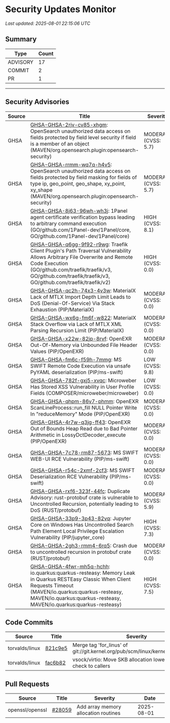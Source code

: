 # Security Updates Monitor

*Last updated: 2025-08-01 22:15:06 UTC*

## Summary
| Type | Count |
|------|-------|
| ADVISORY | 17 |
| COMMIT | 2 |
| PR | 1 |

---

## Security Advisories

| Source | Title | Severity | Date |
|--------|-------|----------|------|
| GHSA | [GHSA-GHSA-2rjv-cv85-xhgm](https://github.com/advisories/GHSA-2rjv-cv85-xhgm): OpenSearch unauthorized data access on fields protected by field level security if field is a member of an object (MAVEN/org.opensearch.plugin:opensearch-security) | MODERATE (CVSS: 5.7) | 2025-08-01 |
| GHSA | [GHSA-GHSA-rrmm-wq7q-h4v5](https://github.com/advisories/GHSA-rrmm-wq7q-h4v5): OpenSearch unauthorized data access on fields protected by field masking for fields of type ip, geo_point, geo_shape, xy_point, xy_shape (MAVEN/org.opensearch.plugin:opensearch-security) | MODERATE (CVSS: 5.7) | 2025-08-01 |
| GHSA | [GHSA-GHSA-8j63-96wh-wh3j](https://github.com/advisories/GHSA-8j63-96wh-wh3j): 1Panel agent certificate verification bypass leading to arbitrary command execution (GO/github.com/1Panel-dev/1Panel/core, GO/github.com/1Panel-dev/1Panel/core) | HIGH (CVSS: 8.1) | 2025-08-01 |
| GHSA | [GHSA-GHSA-q6gg-9f92-r9wg](https://github.com/advisories/GHSA-q6gg-9f92-r9wg): Traefik Client Plugin's Path Traversal Vulnerability Allows Arbitrary File Overwrite and Remote Code Execution (GO/github.com/traefik/traefik/v3, GO/github.com/traefik/traefik/v3, GO/github.com/traefik/traefik/v2) | HIGH (CVSS: 0.0) | 2025-08-01 |
| GHSA | [GHSA-GHSA-qc2h-74x3-4v3w](https://github.com/advisories/GHSA-qc2h-74x3-4v3w): MaterialX Lack of MTLX Import Depth Limit Leads to DoS (Denial-Of-Service) Via Stack Exhaustion (PIP/MaterialX) | MODERATE (CVSS: 0.0) | 2025-07-31 |
| GHSA | [GHSA-GHSA-wx6g-fm6f-w822](https://github.com/advisories/GHSA-wx6g-fm6f-w822): MaterialX Stack Overflow via Lack of MTLX XML Parsing Recursion Limit  (PIP/MaterialX) | MODERATE (CVSS: 0.0) | 2025-07-31 |
| GHSA | [GHSA-GHSA-x22w-82jp-8rvf](https://github.com/advisories/GHSA-x22w-82jp-8rvf): OpenEXR Out-Of-Memory via Unbounded File Header Values (PIP/OpenEXR) | MODERATE (CVSS: 0.0) | 2025-07-31 |
| GHSA | [GHSA-GHSA-fm6c-f59h-7mmg](https://github.com/advisories/GHSA-fm6c-f59h-7mmg): MS SWIFT Remote Code Execution via unsafe PyYAML deserialization (PIP/ms-swift) | LOW (CVSS: 9.8) | 2025-07-31 |
| GHSA | [GHSA-GHSA-782f-gxj5-xvqc](https://github.com/advisories/GHSA-782f-gxj5-xvqc): Microweber Has Stored XSS Vulnerability in User Profile Fields (COMPOSER/microweber/microweber) | LOW (CVSS: 0.0) | 2025-07-31 |
| GHSA | [GHSA-GHSA-qhpm-86v7-phmm](https://github.com/advisories/GHSA-qhpm-86v7-phmm): OpenEXR ScanLineProcess::run_fill NULL Pointer Write In "reduceMemory" Mode (PIP/OpenEXR) | MODERATE (CVSS: 0.0) | 2025-07-31 |
| GHSA | [GHSA-GHSA-4r7w-q3jg-ff43](https://github.com/advisories/GHSA-4r7w-q3jg-ff43): OpenEXR Out of Bounds Heap Read due to Bad Pointer Arithmetic in LossyDctDecoder_execute (PIP/OpenEXR) | MODERATE (CVSS: 0.0) | 2025-07-31 |
| GHSA | [GHSA-GHSA-7c78-rm87-5673](https://github.com/advisories/GHSA-7c78-rm87-5673): MS SWIFT WEB-UI RCE Vulnerability (PIP/ms-swift) | MODERATE (CVSS: 0.0) | 2025-07-31 |
| GHSA | [GHSA-GHSA-r54c-2xmf-2cf3](https://github.com/advisories/GHSA-r54c-2xmf-2cf3): MS SWIFT Deserialization RCE Vulnerability (PIP/ms-swift) | MODERATE (CVSS: 0.0) | 2025-07-31 |
| GHSA | [GHSA-GHSA-rxf6-323f-44fc](https://github.com/advisories/GHSA-rxf6-323f-44fc): Duplicate Advisory: rust-protobuf crate is vulnerable to Uncontrolled Recursion, potentially leading to DoS (RUST/protobuf) | MODERATE (CVSS: 5.9) | 2025-07-05 |
| GHSA | [GHSA-GHSA-33p9-3p43-82vq](https://github.com/advisories/GHSA-33p9-3p43-82vq): Jupyter Core on Windows Has Uncontrolled Search Path Element Local Privilege Escalation Vulnerability (PIP/jupyter_core) | HIGH (CVSS: 7.3) | 2025-06-04 |
| GHSA | [GHSA-GHSA-2gh3-rmm4-6rq5](https://github.com/advisories/GHSA-2gh3-rmm4-6rq5): Crash due to uncontrolled recursion in protobuf crate (RUST/protobuf) | MODERATE (CVSS: 0.0) | 2025-03-07 |
| GHSA | [GHSA-GHSA-4fwr-mh5q-hchh](https://github.com/advisories/GHSA-4fwr-mh5q-hchh): io.quarkus:quarkus-resteasy: Memory Leak in Quarkus RESTEasy Classic When Client Requests Timeout (MAVEN/io.quarkus:quarkus-resteasy, MAVEN/io.quarkus:quarkus-resteasy, MAVEN/io.quarkus:quarkus-resteasy) | HIGH (CVSS: 7.5) | 2025-02-26 |

## Code Commits

| Source | Title | Severity | Date |
|--------|-------|----------|------|
| torvalds/linux | [821c9e5](https://github.com/torvalds/linux/commit/821c9e515db512904250e1d460109a1dc4c7ef6b) | Merge tag 'for_linus' of git://git.kernel.org/pub/scm/linux/kernel/git/mst/vhost | 2025-08-01 |
| torvalds/linux | [fac6b82](https://github.com/torvalds/linux/commit/fac6b82e0f3eaca33c8c67ec401681b21143ae17) | vsock/virtio: Move SKB allocation lower-bound check to callers | 2025-07-17 |

## Pull Requests

| Source | Title | Severity | Date |
|--------|-------|----------|------|
| openssl/openssl | [#28059](https://github.com/openssl/openssl/pull/28059) | Add array memory allocation routines | 2025-08-01 |

